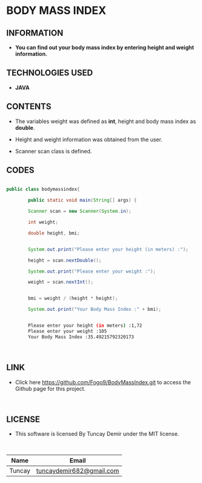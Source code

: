 # **BODY MASS INDEX**

## INFORMATION

* **You can find out your body mass index by entering height and weight information.**

## TECHNOLOGIES USED

* **JAVA**

## CONTENTS

* The variables weight was defined as **int**, height and body mass index as **double**.

* Height and weight information was obtained from the user.

* Scanner scan class is defined.

## CODES

```Java

public class bodymassindex{

        public static void main(String[] args) {

        Scanner scan = new Scanner(System.in);

        int weight;

        double height, bmi;

```

```Java

        System.out.print("Please enter your height (in meters) :");

        height = scan.nextDouble();

        System.out.print("Please enter your weight :");

        weight = scan.nextInt();


        bmi = weight / (height * height);

        System.out.print("Your Body Mass Index :" + bmi);

```

```bash

        Please enter your height (in meters) :1,72
        Please enter your weight :105
        Your Body Mass Index :35.49215792320173

```
<br />

## LINK

* Click here https://github.com/Fogo9/BodyMassIndex.git to access the Github page for this project.

<br />

## LICENSE

* This software is licensed By Tuncay Demir under the MIT license.

<br/>

| Name |  Email |
| ---- |  ----- |
| Tuncay | tuncaydemir682@gmail.com |
